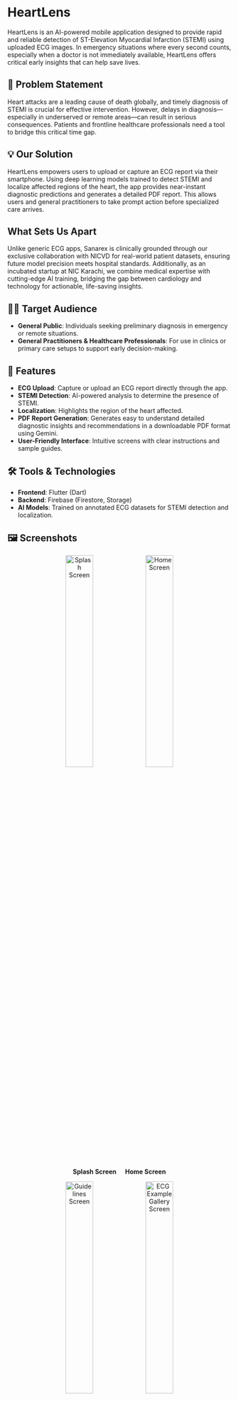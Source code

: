 # HeartLens

HeartLens is an AI-powered mobile application designed to provide rapid and reliable detection of ST-Elevation Myocardial Infarction (STEMI) using uploaded ECG images. In emergency situations where every second counts, especially when a doctor is not immediately available, HeartLens offers critical early insights that can help save lives.

## 🚨 Problem Statement
Heart attacks are a leading cause of death globally, and timely diagnosis of STEMI is crucial for effective intervention. However, delays in diagnosis—especially in underserved or remote areas—can result in serious consequences. Patients and frontline healthcare professionals need a tool to bridge this critical time gap.

## 💡 Our Solution
HeartLens empowers users to upload or capture an ECG report via their smartphone. Using deep learning models trained to detect STEMI and localize affected regions of the heart, the app provides near-instant diagnostic predictions and generates a detailed PDF report. This allows users and general practitioners to take prompt action before specialized care arrives.

## What Sets Us Apart
Unlike generic ECG apps, Sanarex is clinically grounded through our exclusive collaboration with NICVD for real-world patient datasets, ensuring future model precision meets hospital standards. Additionally, as an incubated startup at NIC Karachi, we combine medical expertise with cutting-edge AI training, bridging the gap between cardiology and technology for actionable, life-saving insights.

## 👨‍⚕️ Target Audience
- **General Public**: Individuals seeking preliminary diagnosis in emergency or remote situations.
- **General Practitioners & Healthcare Professionals**: For use in clinics or primary care setups to support early decision-making.

## 📱 Features
- **ECG Upload**: Capture or upload an ECG report directly through the app.
- **STEMI Detection**: AI-powered analysis to determine the presence of STEMI.
- **Localization**: Highlights the region of the heart affected.
- **PDF Report Generation**: Generates easy to understand detailed diagnostic insights and recommendations in a downloadable PDF format using Gemini.
- **User-Friendly Interface**: Intuitive screens with clear instructions and sample guides.

## 🛠️ Tools & Technologies

- **Frontend**: Flutter (Dart)
- **Backend**: Firebase (Firestore, Storage)
- **AI Models**: Trained on annotated ECG datasets for STEMI detection and localization. 

## 🖼️ Screenshots

<p align="center">
  <img src="assets/screenshots/splash.jpeg" alt="Splash Screen" width="35%" />
  <img src="assets/screenshots/home.jpeg" alt="Home Screen" width="35%" />
</p>
<p align="center"><b>Splash Screen</b> &nbsp;&nbsp;&nbsp; <b>Home Screen</b></p>

<p align="center">
  <img src="assets/screenshots/guidelines.jpeg" alt="Guidelines Screen" width="35%" />
  <img src="assets/screenshots/exampleecg.jpeg" alt="ECG Example Gallery Screen" width="35%" />
</p>
<p align="center"><b>ECG Upload Guidelines</b> &nbsp;&nbsp;&nbsp; <b>Example ECG Gallery</b></p>

<p align="center">
  <img src="assets/screenshots/upload.jpeg" alt="Upload Screen" width="35%" />
  <img src="assets/screenshots/result.jpeg" alt="STEMI Results" width="35%" />
</p>
<p align="center"><b>ECG Upload</b> &nbsp;&nbsp;&nbsp; <b>STEMI Results</b></p>

<p align="center">
  <img src="assets/screenshots/report.jpeg" alt="PDF Report" width="35%" />
</p>
<p align="center"><b>PDF Report</b></p>


## 🚀 Getting Started (Coming Soon)
We’re actively developing HeartLens and will be sharing instructions on how to run the app locally and contribute to the project.


## 📬 Contact
Have questions, ideas, or want to collaborate? Reach out to us.
